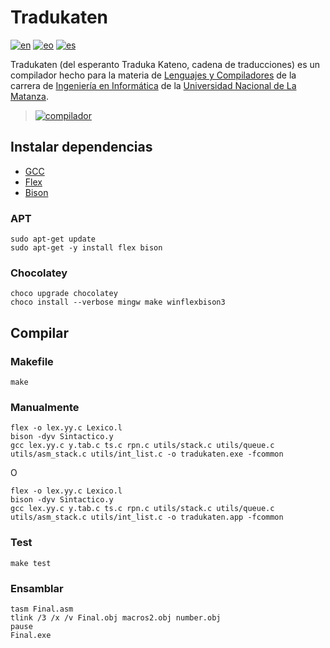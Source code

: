# Tradukaten

[![en](https://img.shields.io/badge/lang-en-red.svg)](README.md)
[![eo](https://img.shields.io/badge/lang-eo-green.svg)](README.eo.md)
[![es](https://img.shields.io/badge/lang-es-yellow.svg)](README.es.md)

Tradukaten (del esperanto Traduka Kateno, cadena de traducciones) es un compilador hecho para la materia de [Lenguajes y Compiladores](https://polr.luvitale.net/unlam-languages-and-compilers) de la carrera de [Ingeniería en Informática](https://polr.luvitale.net/unlam-informatics-engineering) de la [Universidad Nacional de La Matanza](https://www.unlam.edu.ar).

> [![compilador](https://upload.wikimedia.org/wikipedia/commons/thumb/e/ef/CompilationScheme-Spanish.png/300px-CompilationScheme-Spanish.png)](https://es.wikipedia.org/wiki/Compilador)

## Instalar dependencias

* [GCC](https://gcc.gnu.org/)
* [Flex](https://github.com/westes/flex)
* [Bison](https://www.gnu.org/software/bison/)

### APT

```
sudo apt-get update
sudo apt-get -y install flex bison
```

### Chocolatey

```
choco upgrade chocolatey
choco install --verbose mingw make winflexbison3
```

## Compilar

### Makefile

```
make
```

### Manualmente

```
flex -o lex.yy.c Lexico.l
bison -dyv Sintactico.y
gcc lex.yy.c y.tab.c ts.c rpn.c utils/stack.c utils/queue.c utils/asm_stack.c utils/int_list.c -o tradukaten.exe -fcommon
```

O

```
flex -o lex.yy.c Lexico.l
bison -dyv Sintactico.y
gcc lex.yy.c y.tab.c ts.c rpn.c utils/stack.c utils/queue.c utils/asm_stack.c utils/int_list.c -o tradukaten.app -fcommon
```

### Test

```
make test
```

### Ensamblar

```
tasm Final.asm
tlink /3 /x /v Final.obj macros2.obj number.obj
pause
Final.exe
```
